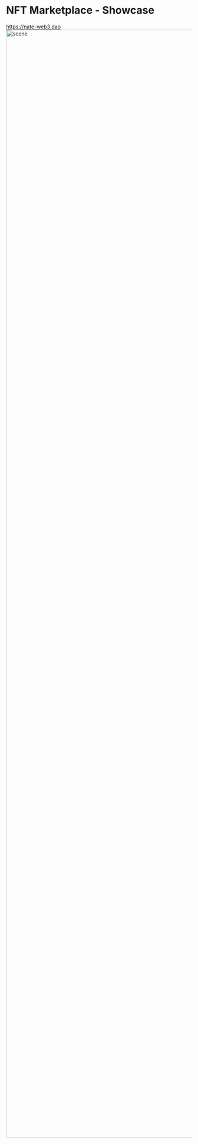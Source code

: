 # NFT Marketplace - Showcase
https://nate-web3.dao
<img width="3000" alt="scene" src="https://user-images.githubusercontent.com/74714313/165262224-b01389ba-f6de-436d-b3c0-38f2074c9f98.png">



